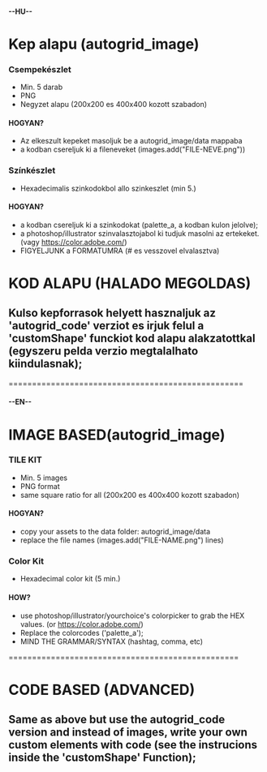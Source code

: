 #### --HU--

# Kep alapu (autogrid_image)

### Csempekészlet

- Min. 5 darab
- PNG
- Negyzet alapu (200x200 es 400x400 kozott szabadon)

#### HOGYAN? 
- Az elkeszult kepeket masoljuk be a autogrid_image/data mappaba
- a kodban csereljuk ki a fileneveket (images.add("FILE-NEVE.png"))


### Színkészlet

- Hexadecimalis szinkodokbol allo szinkeszlet (min 5.)

#### HOGYAN? 
- a kodban csereljuk ki a szinkodokat (palette_a, a kodban kulon jelolve);
- a photoshop/illustrator szinvalasztojabol ki tudjuk masolni az ertekeket. (vagy https://color.adobe.com/)
- FIGYELJUNK a FORMATUMRA (# es vesszovel elvalasztva)


# KOD ALAPU  (HALADO MEGOLDAS)

## Kulso kepforrasok helyett hasznaljuk az 'autogrid_code' verziot es irjuk felul a 'customShape' funckiot kod alapu alakzatottkal (egyszeru pelda verzio megtalalhato kiindulasnak);

==================================================

#### --EN--

# IMAGE BASED(autogrid_image)

### TILE KIT

- Min. 5 images
- PNG format
- same square ratio for all (200x200 es 400x400 kozott szabadon)

#### HOGYAN? 
- copy your assets to the data folder: autogrid_image/data 
- replace the file names (images.add("FILE-NAME.png") lines)


### Color Kit

- Hexadecimal color kit (5 min.)

#### HOW? 
- use photoshop/illustrator/yourchoice's colorpicker to grab the HEX values. (or https://color.adobe.com/)
- Replace the colorcodes ('palette_a');
- MIND THE GRAMMAR/SYNTAX (hashtag, comma, etc)


=================================================

# CODE BASED (ADVANCED)

## Same as above but use the autogrid_code version and instead of images, write your own custom elements with code (see the instrucions inside the 'customShape' Function);
